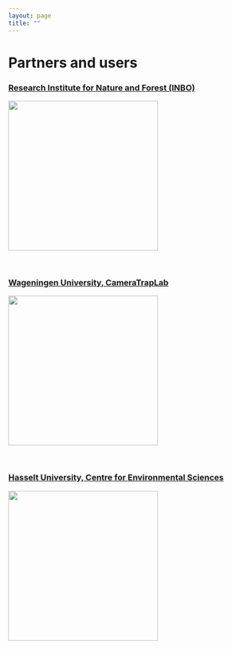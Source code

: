 ```yaml
---
layout: page
title: ""
---
```


# Partners and users 

### [Research Institute for Nature and Forest (INBO)](http://www.inbo.be/en)

<p><img src="https://www.inbo.be/sites/all/themes/bootstrap_inbo/img/inbo/logo_nl.png" class="align-left" alt="" width="300" /></p><br/>


### [Wageningen University, CameraTrapLab](http://cameratraplab.org/) 

<p><img src="https://www.wur.nl/upload/58340fb4-e33a-4d0b-af17-8d596fa93663_WUR_RGB_standard.png" class="align-left" alt="" width="300" /></p><br/>


### [Hasselt University, Centre for Environmental Sciences](https://www.uhasselt.be/CMK-en)

<p><img src="https://www.uhasselt.be/images/logos/instituten/2017/CMK-groen-blok-eng.png" class="align-left" alt="" width="300" /></p><br/>
